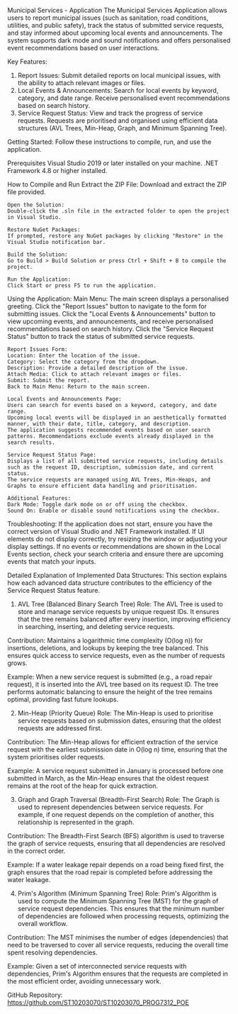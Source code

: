 ﻿Municipal Services - Application
	The Municipal Services Application allows users to report municipal issues (such as sanitation, road conditions, utilities, and public safety), track the status of submitted service requests, and stay informed about upcoming local events and announcements. The system supports dark mode and sound notifications and offers personalised event recommendations based on user interactions.


Key Features:
1. Report Issues:
	Submit detailed reports on local municipal issues, with the ability to attach relevant images or files.
2. Local Events & Announcements:
	Search for local events by keyword, category, and date range.
	Receive personalised event recommendations based on search history.
3. Service Request Status:
	View and track the progress of service requests.
	Requests are prioritised and organised using efficient data structures (AVL Trees, Min-Heap, Graph, and Minimum Spanning Tree).


Getting Started:
Follow these instructions to compile, run, and use the application.

Prerequisites
	Visual Studio 2019 or later installed on your machine.
	.NET Framework 4.8 or higher installed.

How to Compile and Run
	Extract the ZIP File:
	Download and extract the ZIP file provided.

	Open the Solution:
	Double-click the .sln file in the extracted folder to open the project in Visual Studio.

	Restore NuGet Packages:
	If prompted, restore any NuGet packages by clicking "Restore" in the Visual Studio notification bar.

	Build the Solution:
	Go to Build > Build Solution or press Ctrl + Shift + B to compile the project.

	Run the Application:
	Click Start or press F5 to run the application.


Using the Application:
	Main Menu:
	The main screen displays a personalised greeting.
	Click the "Report Issues" button to navigate to the form for submitting issues.
	Click the "Local Events & Announcements" button to view upcoming events, and announcements, and receive personalised recommendations based on search history.
	Click the "Service Request Status" button to track the status of submitted service requests.

	Report Issues Form:
	Location: Enter the location of the issue.
	Category: Select the category from the dropdown.
	Description: Provide a detailed description of the issue.
	Attach Media: Click to attach relevant images or files.
	Submit: Submit the report.
	Back to Main Menu: Return to the main screen.
	
	Local Events and Announcements Page:
	Users can search for events based on a keyword, category, and date range.
	Upcoming local events will be displayed in an aesthetically formatted manner, with their date, title, category, and description.
	The application suggests recommended events based on user search patterns. Recommendations exclude events already displayed in the search results.

	Service Request Status Page:
	Displays a list of all submitted service requests, including details such as the request ID, description, submission date, and current status.
	The service requests are managed using AVL Trees, Min-Heaps, and Graphs to ensure efficient data handling and prioritisation.

	Additional Features:
	Dark Mode: Toggle dark mode on or off using the checkbox.
	Sound On: Enable or disable sound notifications using the checkbox.


Troubleshooting:
	If the application does not start, ensure you have the correct version of Visual Studio and .NET Framework installed.
	If UI elements do not display correctly, try resizing the window or adjusting your display settings.
	If no events or recommendations are shown in the Local Events section, check your search criteria and ensure there are upcoming events that match your inputs.


Detailed Explanation of Implemented Data Structures:
	This section explains how each advanced data structure contributes to the efficiency of the Service Request Status feature.

1. AVL Tree (Balanced Binary Search Tree)
Role: 
	The AVL Tree is used to store and manage service requests by unique request IDs. It ensures that the tree remains balanced after every insertion, improving efficiency in searching, inserting, and deleting service requests.

Contribution:
	Maintains a logarithmic time complexity (O(log n)) for insertions, deletions, and lookups by keeping the tree balanced. This ensures quick access to service requests, even as the number of requests grows.

Example:
	When a new service request is submitted (e.g., a road repair request), it is inserted into the AVL tree based on its request ID. The tree performs automatic balancing to ensure the height of the tree remains optimal, providing fast future lookups.

2. Min-Heap (Priority Queue)
Role: 
	The Min-Heap is used to prioritise service requests based on submission dates, ensuring that the oldest requests are addressed first.

Contribution:
	The Min-Heap allows for efficient extraction of the service request with the earliest submission date in O(log n) time, ensuring that the system prioritises older requests.

Example:
	A service request submitted in January is processed before one submitted in March, as the Min-Heap ensures that the oldest request remains at the root of the heap for quick extraction.

3. Graph and Graph Traversal (Breadth-First Search)
Role: 
	The Graph is used to represent dependencies between service requests. For example, if one request depends on the completion of another, this relationship is represented in the graph.

Contribution:
	The Breadth-First Search (BFS) algorithm is used to traverse the graph of service requests, ensuring that all dependencies are resolved in the correct order.

Example:
	If a water leakage repair depends on a road being fixed first, the graph ensures that the road repair is completed before addressing the water leakage.

4. Prim's Algorithm (Minimum Spanning Tree)
Role: 
	Prim's Algorithm is used to compute the Minimum Spanning Tree (MST) for the graph of service request dependencies. This ensures that the minimum number of dependencies are followed when processing requests, optimizing the overall workflow.

Contribution:
	The MST minimises the number of edges (dependencies) that need to be traversed to cover all service requests, reducing the overall time spent resolving dependencies.

Example:
	Given a set of interconnected service requests with dependencies, Prim's Algorithm ensures that the requests are completed in the most efficient order, avoiding unnecessary work.


GitHub Repository:
https://github.com/ST10203070/ST10203070_PROG7312_POE